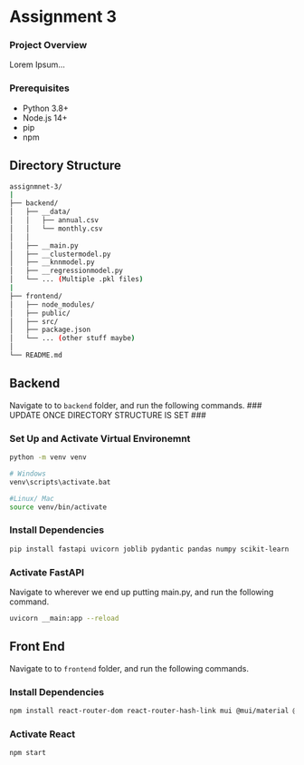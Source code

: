 # Assignment 3

### Project Overview
Lorem Ipsum...

### Prerequisites
- Python 3.8+
- Node.js 14+
- pip
- npm

## Directory Structure
```bash
assignmnet-3/
|
├── backend/
│   ├── __data/
│   │   ├── annual.csv
│   │   └── monthly.csv
│   │   
│   ├── __main.py
│   ├── __clustermodel.py
│   ├── __knnmodel.py
│   ├── __regressionmodel.py
│   └── ... (Multiple .pkl files)
|
├── frontend/
│   ├── node_modules/
│   ├── public/
│   ├── src/
│   ├── package.json
│   └── ... (other stuff maybe)
│
└── README.md
```

## Backend
Navigate to to `backend` folder, and run the following commands. ### UPDATE ONCE DIRECTORY STRUCTURE IS SET ###

### Set Up and Activate Virtual Environemnt
```bash
python -m venv venv

# Windows
venv\scripts\activate.bat

#Linux/ Mac
source venv/bin/activate
```

### Install Dependencies
```bash
pip install fastapi uvicorn joblib pydantic pandas numpy scikit-learn
```

### Activate FastAPI
Navigate to wherever we end up putting main.py, and run the following command.
```bash
uvicorn __main:app --reload
```

## Front End
Navigate to to `frontend` folder, and run the following commands.

### Install Dependencies
```bash
npm install react-router-dom react-router-hash-link mui @mui/material @emotion/react @emotion/styled @mui/icons-material
```

### Activate React
```bash
npm start
```